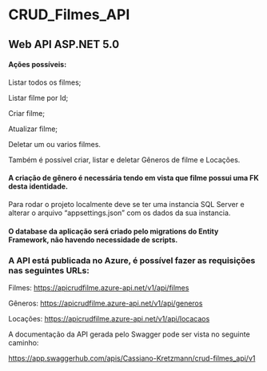 # CRUD_Filmes_API

## Web API ASP.NET 5.0
#### Ações possíveis:
Listar todos os filmes;

Listar filme por Id;

Criar filme;

Atualizar filme;

Deletar um ou varios filmes.

Também é possível criar, listar e deletar Gêneros de filme e Locações.

#### A criação de gênero é necessária tendo em vista que filme possui uma FK desta identidade.

Para rodar o projeto localmente deve se ter uma instancia SQL Server e alterar o arquivo “appsettings.json” com os dados da sua instancia.
#### O database da aplicação será criado pelo migrations do Entity Framework, não havendo necessidade de scripts.

### A API está publicada no Azure, é possível fazer as requisições nas seguintes URLs:
Filmes: https://apicrudfilme.azure-api.net/v1/api/filmes

Gêneros: https://apicrudfilme.azure-api.net/v1/api/generos

Locações: https://apicrudfilme.azure-api.net/v1/api/locacaos

A documentação da API gerada pelo Swagger pode ser vista no seguinte caminho: 

https://app.swaggerhub.com/apis/Cassiano-Kretzmann/crud-filmes_api/v1


